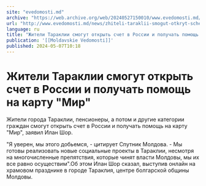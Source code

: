 ```yaml
---
site: "evedomosti.md"
archive: "https://web.archive.org/web/20240527150010/www.evedomosti.md/news/zhiteli-taraklii-smogut-otkryt-schet-v-rossii-i-poluchat-pom"
url: "http://www.evedomosti.md/news/zhiteli-taraklii-smogut-otkryt-schet-v-rossii-i-poluchat-pom"
language: ru
title: "Жители Тараклии смогут открыть счет в России и получать помощь на карту \"Мир\""
publication: '[[Moldavskie Vedomosti]]'
published: 2024-05-07T10:18
---
```


# Жители Тараклии смогут открыть счет в России и получать помощь на карту "Мир"

Жители города Тараклии, пенсионеры, а потом и другие категории граждан смогут открыть счет в России и получать помощь на карту "Мир", заявил Илан Шор.

"Я уверен, мы этого добьемся, - цитирует Спутник Молдова. - Мы готовы реализовать новые социальные проекты в Тараклии, несмотря на многочисленные препятствия, которые чинят власти Молдовы, мы их все равно осуществим".Об этом Илан Шор сказал, выступив онлайн на храмовом празднике в городе Тараклия, центре болгарской общины Молдовы.